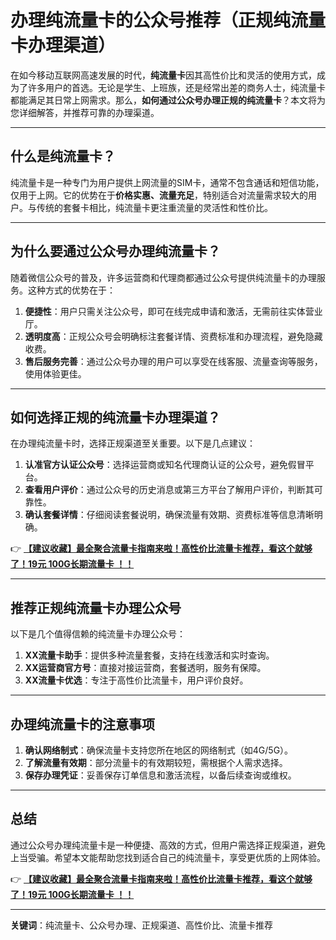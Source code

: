 # 办理纯流量卡的公众号推荐（正规纯流量卡办理渠道）

在如今移动互联网高速发展的时代，**纯流量卡**因其高性价比和灵活的使用方式，成为了许多用户的首选。无论是学生、上班族，还是经常出差的商务人士，纯流量卡都能满足其日常上网需求。那么，**如何通过公众号办理正规的纯流量卡**？本文将为您详细解答，并推荐可靠的办理渠道。

---

## 什么是纯流量卡？

纯流量卡是一种专门为用户提供上网流量的SIM卡，通常不包含通话和短信功能，仅用于上网。它的优势在于**价格实惠、流量充足**，特别适合对流量需求较大的用户。与传统的套餐卡相比，纯流量卡更注重流量的灵活性和性价比。

---

## 为什么要通过公众号办理纯流量卡？

随着微信公众号的普及，许多运营商和代理商都通过公众号提供纯流量卡的办理服务。这种方式的优势在于：

1. **便捷性**：用户只需关注公众号，即可在线完成申请和激活，无需前往实体营业厅。
2. **透明度高**：正规公众号会明确标注套餐详情、资费标准和办理流程，避免隐藏收费。
3. **售后服务完善**：通过公众号办理的用户可以享受在线客服、流量查询等服务，使用体验更佳。

---

## 如何选择正规的纯流量卡办理渠道？

在办理纯流量卡时，选择正规渠道至关重要。以下是几点建议：

1. **认准官方认证公众号**：选择运营商或知名代理商认证的公众号，避免假冒平台。
2. **查看用户评价**：通过公众号的历史消息或第三方平台了解用户评价，判断其可靠性。
3. **确认套餐详情**：仔细阅读套餐说明，确保流量有效期、资费标准等信息清晰明确。

👉 **[【建议收藏】最全聚合流量卡指南来啦！高性价比流量卡推荐，看这个就够了！19元 100G长期流量卡 ！！](https://bit.ly/Liuliangka)**

---

## 推荐正规纯流量卡办理公众号

以下是几个值得信赖的纯流量卡办理公众号：

1. **XX流量卡助手**：提供多种流量套餐，支持在线激活和实时查询。
2. **XX运营商官方号**：直接对接运营商，套餐透明，服务有保障。
3. **XX流量卡优选**：专注于高性价比流量卡，用户评价良好。

---

## 办理纯流量卡的注意事项

1. **确认网络制式**：确保流量卡支持您所在地区的网络制式（如4G/5G）。
2. **了解流量有效期**：部分流量卡的有效期较短，需根据个人需求选择。
3. **保存办理凭证**：妥善保存订单信息和激活流程，以备后续查询或维权。

---

## 总结

通过公众号办理纯流量卡是一种便捷、高效的方式，但用户需选择正规渠道，避免上当受骗。希望本文能帮助您找到适合自己的纯流量卡，享受更优质的上网体验。

👉 **[【建议收藏】最全聚合流量卡指南来啦！高性价比流量卡推荐，看这个就够了！19元 100G长期流量卡 ！！](https://bit.ly/Liuliangka)**

---

**关键词**：纯流量卡、公众号办理、正规渠道、高性价比、流量卡推荐